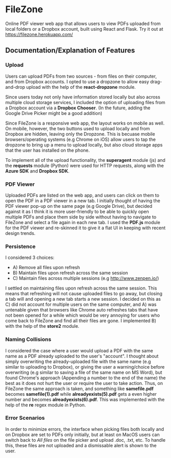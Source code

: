 # FileZone
Online PDF viewer web app that allows users to view PDFs uploaded from local folders or a Dropbox account, built using React and Flask. Try it out at https://filezone.herokuapp.com/

## Documentation/Explanation of Features

### Upload

Users can upload PDFs from two sources - from files on their computer, and from Dropbox accounts. I opted 
to use a dropzone to allow easy drag-and-drop upload with the help of the **react-dropzone** module.

Since users today not only have information stored locally but also across multiple cloud storage services,
I included the option of uploading files from a Dropbox account via a **Dropbox Chooser**. (In the future, 
adding the Google Drive Picker might be a good addition)

Since FileZone is a responsive web app, the layout works on mobile as well. On mobile, however, the two buttons 
used to upload locally and from Dropbox are hidden, leaving only the Dropzone. This is becuase
mobile browsers/operating systems (e.g Chrome on iOS) allow users to tap the dropzone to bring
up a menu to upload locally, but also cloud storage apps that the user has installed on the phone.

To implement all of the upload functionality, the **superagent** module (js) and the **requests** module (Python) were used
for HTTP requests, along with the **Azure SDK** and **Dropbox SDK**.

### PDF Viewer

Uploaded PDFs are listed on the web app, and users can click on them to open the PDF in a PDF viewer in a new tab.
I initially thought of having the PDF viewer pop-up on the same page (e.g Google Drive), but decided against it
as I think it is more user-friendly to be able to quickly open multiple PDFs and place them side by side without
having to navigate to FileZone and select a file again in each new tab. I used the **PDF.js** module for the PDF viewer
and re-skinned it to give it a flat UI in keeping with recent design trends. 

### Persistence

I considered 3 choices:
- A) Remove all files upon refresh
- B) Maintain files upon refresh across the same session
- C) Maintain files across multiple sessions (e.g http://www.zenpen.io/)

I settled on maintaining files upon refresh across the same session. This means that refreshing will not cause 
uploaded files to go away, but closing a tab will and opening a new tab starts a new session. I decided on this
as C) did not account for multiple users on the same computer, and A) was untenable given that browsers like Chrome
auto refreshes tabs that have not been opened for a while which would be very annoying for users who come back
to FileZone and find all their files are gone. I implemented B) with the help of the **store2** module.

### Naming Collisions

I considered the case where a user would upload a PDF with the same name as a PDF already
uploaded to the user's "account". I thought about simply overwriting the already-uploaded
file with the same name (e.g similar to uploading to Dropbox), or giving the user
a warning/choice before overwriting (e.g similar to saving a file of the same name on MS Word), 
but found Chrome's approach (Appending a number to the end of the name) the best as it does not
hurt the user or require the user to take action. Thus, on FileZone the same approach is taken, 
and something like **samefile.pdf** becomes **samefile(1).pdf** while **alreadyexists(5).pdf** 
gets a even higher number and becomes **alreadyexists(6).pdf**. This was implemented with the
help of the **re** regex module in Python.

### Error Scenarios

In order to minimize errors, the interface when picking files both locally and on Dropbox
are set to PDFs only initially, but at least on MacOS users can switch back to *All files*
on the file picker and upload .doc, .txt, etc. To handle this, these files are not uploaded
and a dismissable alert is shown to the user.

